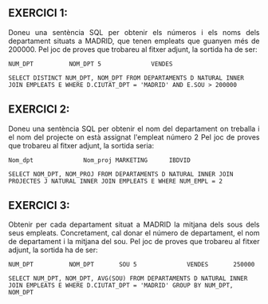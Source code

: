 ## EXERCICI 1:
<p align="justify">Doneu una sentència SQL per obtenir els números i els noms dels departament situats a MADRID, que tenen empleats que guanyen més de 200000. Pel joc de proves que trobareu al fitxer adjunt, la sortida ha de ser:</p>

`NUM_DPT		  NOM_DPT
 5		        VENDES`

`SELECT DISTINCT NUM_DPT, NOM_DPT
FROM DEPARTAMENTS D NATURAL INNER JOIN EMPLEATS E
WHERE D.CIUTAT_DPT = 'MADRID' AND E.SOU > 200000`

## EXERCICI 2:
<p align="justify">Doneu una sentència SQL per obtenir el nom del departament on treballa i el nom del projecte on està assignat l'empleat número 2
Pel joc de proves que trobareu al fitxer adjunt, la sortida seria:</p>

`Nom_dpt		      Nom_proj
 MARKETING      IBDVID`

`SELECT NOM_DPT, NOM_PROJ
FROM DEPARTAMENTS D NATURAL INNER JOIN PROJECTES J NATURAL INNER JOIN EMPLEATS E
WHERE NUM_EMPL = 2`

## EXERCICI 3:
<p align="justify">Obtenir per cada departament situat a MADRID la mitjana dels sous dels seus empleats. Concretament, cal donar el número de departament, 
el nom de departament i la mitjana del sou. Pel joc de proves que trobareu al fitxer adjunt, la sortida ha de ser:</p>

`NUM_DPT		  NOM_DPT		SOU
 5		        VENDES		 250000`

`SELECT NUM_DPT, NOM_DPT, AVG(SOU)
FROM DEPARTAMENTS D NATURAL INNER JOIN EMPLEATS E
WHERE D.CIUTAT_DPT = 'MADRID'
GROUP BY NUM_DPT, NOM_DPT`
